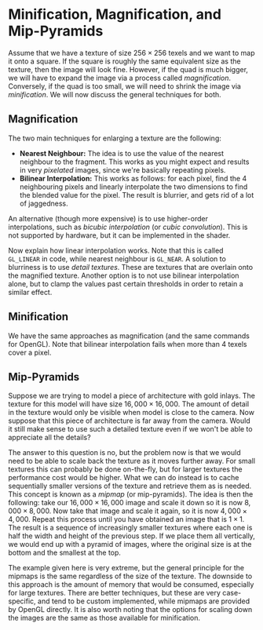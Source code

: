 # Minification, Magnification, and Mip-Pyramids

Assume that we have a texture of size $256 \times 256$ texels and we want to map
it onto a square. If the square is roughly the same equivalent size as the
texture, then the image will look fine. However, if the quad is much bigger, we
will have to expand the image via a process called *magnification*. Conversely,
if the quad is too small, we will need to shrink the image via *minification*.
We will now discuss the general techniques for both.

## Magnification

The two main techniques for enlarging a texture are the following:

* **Nearest Neighbour:** The idea is to use the value of the nearest neighbour
  to the fragment. This works as you might expect and results in very
  *pixelated* images, since we're basically repeating pixels.
* **Bilinear Interpolation:** This works as follows: for each pixel, find the 4
  neighbouring pixels and linearly interpolate the two dimensions to find the
  blended value for the pixel. The result is blurrier, and gets rid of a lot of
  jaggedness.

An alternative (though more expensive) is to use higher-order interpolations,
such as *bicubic interpolation* (or *cubic convolution*). This is not supported
by hardware, but it can be implemented in the shader.

Now explain how linear interpolation works. Note that this is called `GL_LINEAR`
in code, while nearest neighbour is `GL_NEAR`. A solution to blurriness is to
use *detail textures*. These are textures that are overlain onto the magnified
texture. Another option is to not use bilinear interpolation alone, but to clamp
the values past certain thresholds in order to retain a similar effect.

## Minification

We have the same approaches as magnification (and the same commands for OpenGL).
Note that bilinear interpolation fails when more than 4 texels cover a pixel. 

## Mip-Pyramids

Suppose we are trying to model a piece of architecture with gold inlays. The
texture for this model will have size $16,000 \times 16,000$. The amount of
detail in the texture would only be visible when model is close to the camera.
Now suppose that this piece of architecture is far away from the camera. Would
it still make sense to use such a detailed texture even if we won't be able to
appreciate all the details? 

The answer to this question is no, but the problem now is that we would need to
be able to scale back the texture as it moves further away. For small textures
this can probably be done on-the-fly, but for larger textures the performance
cost would be higher. What we can do instead is to cache sequentially smaller
versions of the texture and retrieve them as is needed. This concept is known as
a *mipmap* (or mip-pyramids). The idea is then the following: take our $16,000
\times 16,000$ image and scale it down so it is now $8,000 \times 8,000$. Now
take that image and scale it again, so it is now $4,000 \times 4,000$. Repeat
this process until you have obtained an image that is $1 \times 1$. The result is
a sequence of increasingly smaller textures where each one is half the width and
height of the previous step. If we place them all vertically, we would end up
with a pyramid of images, where the original size is at the bottom and the
smallest at the top.

The example given here is very extreme, but the general principle for the
mipmaps is the same regardless of the size of the texture. The downside to this
approach is the amount of memory that would be consumed, especially for large
textures. There are better techniques, but these are very case-specific, and
tend to be custom implemented, while mipmaps are provided by OpenGL directly. It
is also worth noting that the options for scaling down the images are the same
as those available for minification.

